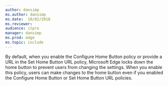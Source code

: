 ```yaml
---
author: dansimp
ms.author: dansimp
ms.date:  10/02/2018
ms.reviewer:
audience: itpro
manager: dansimp
ms.prod: edge
ms.topic: include
---
```


By default, when you enable the Configure Home Button policy or provide a URL in the Set Home Button URL policy, Microsoft Edge locks down the home button to prevent users from changing the settings.  When you enable this policy, users can make changes to the home button even if you enabled the Configure Home Button or Set Home Button URL policies.
